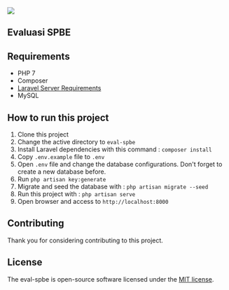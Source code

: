 <img src="https://menpan.go.id/site/images/logo/logo.png">


## Evaluasi SPBE

## Requirements
 - PHP 7
 - Composer
 - [Laravel Server Requirements]("https://laravel.com/docs/6.x#server-requirements")
 - MySQL

## How to run this project

1. Clone this project
2. Change the active directory to `eval-spbe`
3. Install Laravel dependencies with this command : `composer install`
4. Copy `.env.example` file to `.env`
5. Open `.env` file and change the database configurations. Don't forget to create a new database before.
6. Run `php artisan key:generate`
7. Migrate and seed the database with : `php artisan migrate --seed`
8. Run this project with : `php artisan serve`
9. Open browser and access to `http://localhost:8000` 

## Contributing

Thank you for considering contributing to this project.

## License

The eval-spbe is open-source software licensed under the [MIT license](https://opensource.org/licenses/MIT).
